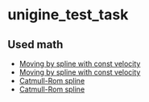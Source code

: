 # unigine_test_task

## Used math
- [Moving by spline with const velocity](https://www.geometrictools.com/Documentation/MovingAlongCurveSpecifiedSpeed.pdf)
- [Moving by spline with const velocity](https://habr.com/ru/post/512700/)
- [Catmull-Rom spline](https://stackoverflow.com/questions/37230747/how-can-i-generate-a-spline-curve-using-glm-gtx-splinecatmullrom)
- [Catmull-Rom spline](https://gamedev.ru/code/tip/catmull_rom)
